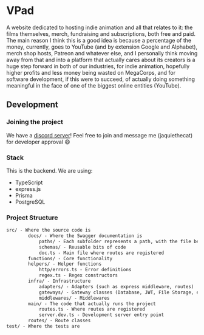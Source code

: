 # VPad

A website dedicated to hosting indie animation and all that relates to it: the films themselves, merch, fundraising and subscriptions, both free and paid.
The main reason I think this is a good idea is because a percentage of the money, currently, goes to YouTube (and by extension Google and Alphabet), merch shop hosts, Patreon and whatever else, and I personally think moving away from that and into a platform that actually cares about its creators is a huge step forward in both of our industries, for indie animation, hopefully higher profits and less money being wasted on MegaCorps, and for software development, if this were to succeed, of actually doing something meaningful in the face of one of the biggest online entities (YouTube).

## Development

### Joining the project

We have a [discord server](https:-discord.gg/CF8vQdShPx)! Feel free to join and message me (jaquiethecat) for developer approval 😄

### Stack

This is the backend. We are using:

- TypeScript
- express.js
- Prisma
- PostgreSQL

### Project Structure

```txt
src/ - Where the source code is
        docs/ - Where the Swagger documentation is
            paths/ - Each subfolder represents a path, with the file being the route itself
            schemas/ - Reusable bits of code
            doc.ts - Main file where routes are registered
        functions/ - Core functionality
        helpers/ - Helper functions
            http/errors.ts - Error definitions
            regex.ts - Regex constructors
        infra/ - Infrastructure
            adapters/ - Adapters (such as express middleware, routes)
            gateways/ - Gateway classes (Database, JWT, File Storage, etc)
            middlewares/ - Middlewares
        main/ - The code that actually runs the project
            routes.ts - Where routes are registered
            server.dev.ts - Development server entry point
        routes/ - Route classes
test/ - Where the tests are
```
